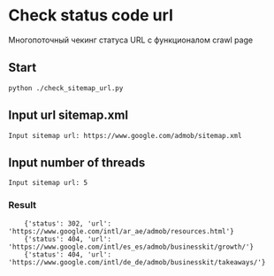 # Check status code url
Многопоточный чекинг статуса URL c функционалом crawl page

## Start
``` python ./check_sitemap_url.py ```

## Input url sitemap.xml

``` Input sitemap url: https://www.google.com/admob/sitemap.xml ```

## Input number of threads
```Input sitemap url: 5 ```

### Result
``` 
    {'status': 302, 'url': 'https://www.google.com/intl/ar_ae/admob/resources.html'}
    {'status': 404, 'url': 'https://www.google.com/intl/es_es/admob/businesskit/growth/'}
    {'status': 404, 'url': 'https://www.google.com/intl/de_de/admob/businesskit/takeaways/'}
```
